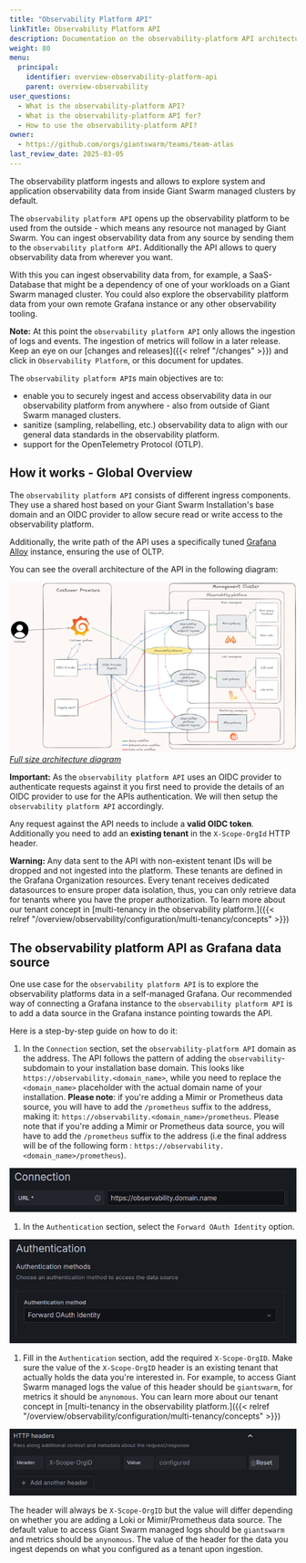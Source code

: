 ```yaml
---
title: "Observability Platform API"
linkTitle: Observability Platform API
description: Documentation on the observability-platform API architecture deployed and maintained by Giant Swarm.
weight: 80
menu:
  principal:
    identifier: overview-observability-platform-api
    parent: overview-observability
user_questions:
  - What is the observability-platform API?
  - What is the observability-platform API for?
  - How to use the observability-platform API?
owner:
  - https://github.com/orgs/giantswarm/teams/team-atlas
last_review_date: 2025-03-05
---
```



The observability platform ingests and allows to explore system and application observability data from inside Giant Swarm managed clusters by default.

The `observability platform API` opens up the observability platform to be used from the outside - which means any resource not managed by Giant Swarm. You can ingest observability data from any source by sending them to the `observability platform API`. Additionally the API allows to query observability data from wherever you want.

With this you can ingest observability data from, for example, a SaaS-Database that might be a dependency of one of your workloads on a Giant Swarm managed cluster. You could also explore the observability platform data from your own remote Grafana instance or any other observability tooling.

**Note:** At this point the `observability platform API` only allows the ingestion of logs and events. The ingestion of metrics will follow in a later release. Keep an eye on our [changes and releases]({{< relref "/changes" >}}) and click in `Observability Platform`, or this document for updates.

The `observability platform API`s main objectives are to:

* enable you to securely ingest and access observability data in our observability platform from anywhere - also from outside of Giant Swarm managed clusters.
* sanitize (sampling, relabelling, etc.) observability data to align with our general data standards in the observability platform.
* support for the OpenTelemetry Protocol (OTLP).

## How it works - Global Overview

The `observability platform API` consists of different ingress components. They use a shared host based on your Giant Swarm Installation's base domain and an OIDC provider to allow secure read or write access to the observability platform.

Additionally, the write path of the API uses a specifically tuned [Grafana Alloy](https://grafana.com/docs/alloy/latest/) instance, ensuring the use of OLTP.

You can see the overall architecture of the API in the following diagram:

![api architecture](./observability-platform-api-graph.png)
[_Full size architecture diagram_](./observability-platform-api-graph-big.png)

**Important:** As the `observability platform API` uses an OIDC provider to authenticate requests against it you first need to provide the details of an OIDC provider to use for the APIs authentication. We will then setup the `observability platform API` accordingly.

Any request against the API needs to include a **valid OIDC token**.  Additionally you need to add an **existing tenant** in the `X-Scope-OrgId` HTTP header.

**Warning:** Any data sent to the API with non-existent tenant IDs will be dropped and not ingested into the platform. These tenants are defined in the Grafana Organization resources. Every tenant receives dedicated datasources to ensure proper data isolation, thus, you can only retrieve data for tenants where you have the proper authorization. To learn more about our tenant concept in [multi-tenancy in the observability platform.]({{< relref "/overview/observability/configuration/multi-tenancy/concepts" >}})

## The observability platform API as Grafana data source

One use case for the `observability platform API` is to explore the observability platforms data in a self-managed Grafana. Our recommended way of connecting a Grafana instance to the `observability platform API` is to add a data source in the Grafana instance pointing towards the API.

Here is a step-by-step guide on how to do it:

1. In the `Connection` section, set the `observability-platform API` domain as the address. The API follows the pattern of adding the `observability`-subdomain to your installation base domain. This looks like `https://observability.<domain_name>`, while you need to replace the `<domain_name>` placeholder with the actual domain name of your installation. **Please note**: if you're adding a Mimir or Prometheus data source, you will have to add the `/prometheus` suffix to the address, making it: `https://observability.<domain_name>/prometheus`. Please note that if you're adding a Mimir or Prometheus data source, you will have to add the `/prometheus` suffix to the address (i.e the final address will be of the following form : `https://observability.<domain_name>/prometheus`).

  ![data source address](./datasource-url.png)

1. In the `Authentication` section, select the `Forward OAuth Identity` option.

![data source authentication](./datasource-authentication.png)

1. Fill in the `Authentication` section, add the required `X-Scope-OrgID`. Make sure the value of the `X-Scope-OrgID` header is an existing tenant that actually holds the data you're interested in. For example, to access Giant Swarm managed logs the value of this  header should be `giantswarm`, for metrics it should be `anynomous`. You can learn more about our tenant concept in [multi-tenancy in the observability platform.]({{< relref "/overview/observability/configuration/multi-tenancy/concepts" >}})

![data source headers](./datasource-headers.png)

The header will always be `X-Scope-OrgID` but the value will differ depending on whether you are adding a Loki or Mimir/Prometheus data source. The default value to access Giant Swarm managed logs should be `giantswarm` and metrics should be `anynomous`. The value of the header for the data you ingest depends on what you configured as a tenant upon ingestion.
